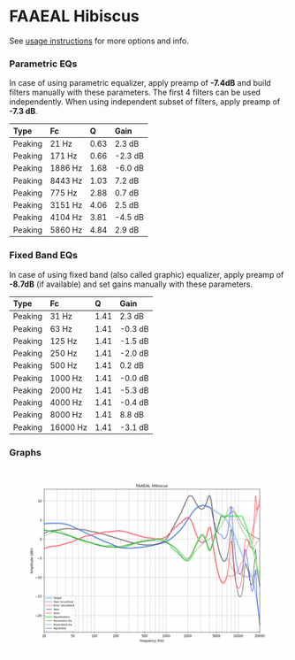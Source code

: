 # FAAEAL Hibiscus
See [usage instructions](https://github.com/jaakkopasanen/AutoEq#usage) for more options and info.

### Parametric EQs
In case of using parametric equalizer, apply preamp of **-7.4dB** and build filters manually
with these parameters. The first 4 filters can be used independently.
When using independent subset of filters, apply preamp of **-7.3 dB**.

| Type    | Fc      |    Q | Gain    |
|:--------|:--------|:-----|:--------|
| Peaking | 21 Hz   | 0.63 | 2.3 dB  |
| Peaking | 171 Hz  | 0.66 | -2.3 dB |
| Peaking | 1886 Hz | 1.68 | -6.0 dB |
| Peaking | 8443 Hz | 1.03 | 7.2 dB  |
| Peaking | 775 Hz  | 2.88 | 0.7 dB  |
| Peaking | 3151 Hz | 4.06 | 2.5 dB  |
| Peaking | 4104 Hz | 3.81 | -4.5 dB |
| Peaking | 5860 Hz | 4.84 | 2.9 dB  |

### Fixed Band EQs
In case of using fixed band (also called graphic) equalizer, apply preamp of **-8.7dB**
(if available) and set gains manually with these parameters.

| Type    | Fc       |    Q | Gain    |
|:--------|:---------|:-----|:--------|
| Peaking | 31 Hz    | 1.41 | 2.3 dB  |
| Peaking | 63 Hz    | 1.41 | -0.3 dB |
| Peaking | 125 Hz   | 1.41 | -1.5 dB |
| Peaking | 250 Hz   | 1.41 | -2.0 dB |
| Peaking | 500 Hz   | 1.41 | 0.2 dB  |
| Peaking | 1000 Hz  | 1.41 | -0.0 dB |
| Peaking | 2000 Hz  | 1.41 | -5.3 dB |
| Peaking | 4000 Hz  | 1.41 | -0.4 dB |
| Peaking | 8000 Hz  | 1.41 | 8.8 dB  |
| Peaking | 16000 Hz | 1.41 | -3.1 dB |

### Graphs
![](./FAAEAL%20Hibiscus.png)